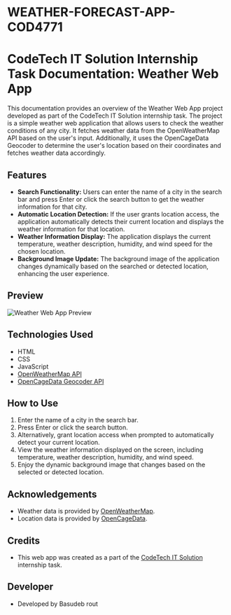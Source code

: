 # WEATHER-FORECAST-APP-COD4771
# CodeTech IT Solution Internship Task Documentation: Weather Web App

This documentation provides an overview of the Weather Web App project developed as part of the CodeTech IT Solution internship task. The project is a simple weather web application that allows users to check the weather conditions of any city. It fetches weather data from the OpenWeatherMap API based on the user's input. Additionally, it uses the OpenCageData Geocoder to determine the user's location based on their coordinates and fetches weather data accordingly.

## Features

- **Search Functionality:** Users can enter the name of a city in the search bar and press Enter or click the search button to get the weather information for that city.
- **Automatic Location Detection:** If the user grants location access, the application automatically detects their current location and displays the weather information for that location.
- **Weather Information Display:** The application displays the current temperature, weather description, humidity, and wind speed for the chosen location.
- **Background Image Update:** The background image of the application changes dynamically based on the searched or detected location, enhancing the user experience.

## Preview

![Weather Web App Preview](weather-web-app-preview.png)

## Technologies Used

- HTML
- CSS
- JavaScript
- [OpenWeatherMap API](https://openweathermap.org/)
- [OpenCageData Geocoder API](https://opencagedata.com/)

## How to Use

1. Enter the name of a city in the search bar.
2. Press Enter or click the search button.
3. Alternatively, grant location access when prompted to automatically detect your current location.
4. View the weather information displayed on the screen, including temperature, weather description, humidity, and wind speed.
5. Enjoy the dynamic background image that changes based on the selected or detected location.

## Acknowledgements

- Weather data is provided by [OpenWeatherMap](https://openweathermap.org/).
- Location data is provided by [OpenCageData](https://opencagedata.com/).

## Credits

- This web app was created as a part of the [CodeTech IT Solution](https://www.codetechit.com/) internship task.

## Developer

- Developed by Basudeb rout

